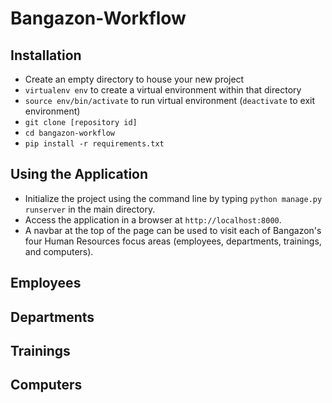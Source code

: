 # Bangazon-Workflow

## Installation
- Create an empty directory to house your new project
- `virtualenv env` to create a virtual environment within that directory
- `source env/bin/activate` to run virtual environment (`deactivate` to exit environment)
- `git clone [repository id]`
- `cd bangazon-workflow`
- `pip install -r requirements.txt`

## Using the Application
- Initialize the project using the command line by typing `python manage.py runserver` in the main directory.
- Access the application in a browser at `http://localhost:8000`.
- A navbar at the top of the page can be used to visit each of Bangazon's four Human Resources focus areas (employees, departments, trainings, and computers).

## Employees


## Departments


## Trainings


## Computers
